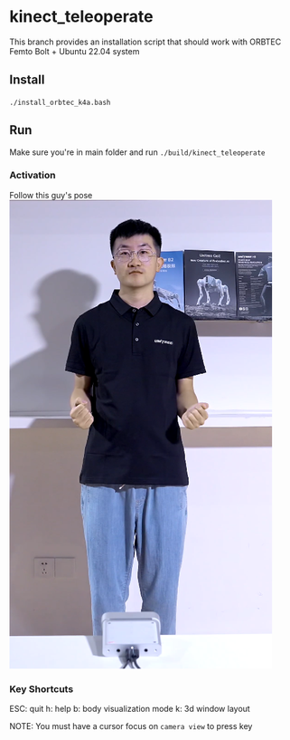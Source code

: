 # kinect_teleoperate

This branch provides an installation script that should work with ORBTEC Femto Bolt + Ubuntu 22.04 system

## Install
`./install_orbtec_k4a.bash`

## Run
Make sure you're in main folder and run `./build/kinect_teleoperate`

### Activation
Follow this guy's pose
![A guy activating robot](img/activation.png "A guy activating robot") 

### Key Shortcuts
ESC: quit
h: help
b: body visualization mode
k: 3d window layout

NOTE: You must have a cursor focus on `camera view` to press key
